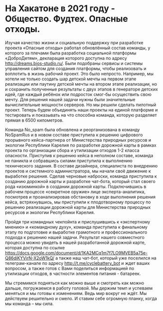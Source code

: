 # На Хакатоне в 2021 году - Общество. Фудтех. Опасные отходы.
Изучая качество жизни и социальную поддержку при разработке проекта «Опасные отходы» работал обновлённый состав команды, у которого за плечами была разработка социальной платформы «ДоброДетям», декларация которого доступна по адресу http://dreams.bios-studio.ru/. Были подобраны сервисы и системы управления сайтом для создания платформы, чтобы реализовать и воплотить в жизнь рабочий проект. Это было непросто. Например, мы хотели не только создать шар детской мечты на первом этапе реализации или паутину детской мечты на втором этапе реализации, но и сохранить полученные результаты с двух этапов в генераторе детских идей, где каждый ребёнок или подросток смог-бы осуществить свою мечту. Для решения нашей задачи нужны были значительные вычислительные мощности серверов. Но мы решили сделать пилотный проект. Теперь будем объединять наши проекты на единой платформе и тестировать и показывать на что способна команда, которую разделяет прямая в 6500 километров.

Команда No_spam была обновлена и реорганизована в команду NoSpamRus и в новом составе приступила к решению цифрового прорывного кейса-партнера от Министерства природных ресурсов и экологии Республики Карелия по разработке дорожной карты в рамках проекта по организации сбора и утилизации отходов 1-2 класса опасности. Приступив к решению кейса в неполном составе, команда не паникла и собравшись силами приступила к выполнению технического задания. В составе дизайнера, специалиста по внедрению проектов и системного администратора, мы начали своё движение к выработке решения. Сделав черновые наброски, команда приступила к созданию дорожной карты и разработке чат-бота, который стал своего рода «изюминкой» в создании дорожной карты. Подключившись в рабочем процессе «секретное оружие» лице эксперта-аналитика, посмотрев и проанализировав обстановку в ходе выполнения решения кейса, встряхнувшись, мы приступили к плодотворному процессу по решению реализации дорожной карты для Министерства природных ресурсов и экологии Республики Карелия.

Пройдя три командных чекпойнта и прислушившись к «экспертному мнению» и «командному духу», команда приступила к финальному этапу по подготовке и выработке грамотного и профессионального подхода к решению нашей задачи. Результат нашего совместного процесса можно увидеть в нашей разработанной дорожной карте, которая доступна по ссылке https://docs.google.com/document/d/1KA2MCq1m7f7LO9MVEB5a75e-Q86diKYVirN-X2oW1kQ/ а также наш чат-бот, который уже поселился на телеграм-канале по адресу http://t.me/cyclebattery_bot и ждет ваших вопросом, а также готов с Вами поделиться информацией по утилизации отходов, в частности элементов питания - батареек.

Мы стремимся подняться как можно выше и смотреть как можно дальше, погружаемся в работу головой. Мы держим темп и успеваем меняться и мы готовы к изменениям. Ведь мир вокруг не ждёт. Мы действуем решительно и смело. И ставим себе огромную планку, когда мы команда – мы сила. 
